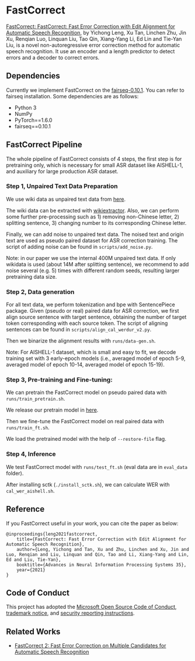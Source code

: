 # FastCorrect


[FastCorrect: FastCorrect: Fast Error Correction with Edit Alignment for Automatic Speech Recognition](https://arxiv.org/abs/2105.03842), by Yichong Leng, Xu Tan, Linchen Zhu, Jin Xu, Renqian Luo, Linquan Liu, Tao Qin, Xiang-Yang Li, Ed Lin and Tie-Yan Liu,
is a novel non-autoregressive error correction method for automatic speech recognition. It use an encoder and a length predictor to detect errors and a decoder to correct errors.

## Dependencies
Currently we implement FastCorrect on the [fairseq-0.10.1](https://github.com/pytorch/fairseq/tree/v0.10.1). You can refer to fairseq installation.
Some dependencies are as follows:
- Python 3
- NumPy
- PyTorch==1.6.0
- fairseq==0.10.1

## FastCorrect Pipeline
The whole pipeline of FastCorrect consists of 4 steps, the first step is for pretraining only, which is necessary for small ASR dataset like AISHELL-1,
and auxiliary for large production ASR dataset.

### Step 1, Unpaired Text Data Preparation

We use wiki data as unpaired text data from [here](https://dumps.wikimedia.org/zhwiki/latest/zhwiki-latest-pages-articles.xml.bz2).

The wiki data can be extracted with [wikiextractor](https://github.com/attardi/wikiextractor). Also, we can perform some further pre-processing such as 1) removing non-Chinese letter, 2) splitting sentence, 3) changing number to its corresponding Chinese letter.

Finally, we can add noise to unpaired text data. The noised text and origin text are used as pseudo paired dataset for ASR correction training.
The script of adding noise can be found in `scripts/add_noise.py`.

Note: in our paper we use the internal 400M unpaired text data. If only wikidata is used (about 14M after splitting sentence), we recommend
to add noise several (e.g. 5) times with different random seeds, resulting larger pretraining data size.


### Step 2, Data generation

For all text data, we perform tokenization and bpe with SentencePiece package. Given (pseudo or real) paired data for ASR correction, we first align source sentence with target sentence, obtaining the number of target token corresponding with
each source token. The script of aligning sentences can be found in `scripts/align_cal_werdur_v2.py`.

Then we binarize the alignment results with `runs/data-gen.sh`.

Note: For AISHELL-1 dataset, which is small and easy to fit, we decode training set with 3 early-epoch models (i.e., averaged model of epoch 5-9, averaged model of epoch 10-14, averaged model of epoch 15-19).


### Step 3, Pre-training and Fine-tuning:
We can pretrain the FastCorrect model on pseudo paired data with `runs/train_pretrain.sh`.

We release our pretrain model in [here](https://msramllasc.blob.core.windows.net/modelrelease/fastcorrect_pretrain.pt).

Then we fine-tune the FastCorrect model on real paired data with `runs/train_ft.sh`.

We load the pretrained model with the help of `--restore-file` flag.

### Step 4, Inference

We test FastCorrect model with `runs/test_ft.sh` (eval data are in `eval_data` folder).

After installing sctk (`./install_sctk.sh`), we can calculate WER with `cal_wer_aishell.sh`.


## Reference

If you FastCorrect useful in your work, you can cite the paper as below:

    @inproceedings{leng2021fastcorrect,
        title={FastCorrect: Fast Error Correction with Edit Alignment for Automatic Speech Recognition},
        author={Leng, Yichong and Tan, Xu and Zhu, Linchen and Xu, Jin and Luo, Renqian and Liu, Linquan and Qin, Tao and Li, Xiang-Yang and Lin, Ed and Liu, Tie-Yan},
        booktitle={Advances in Neural Information Processing Systems 35},
        year={2021}
    }

## Code of Conduct
This project has adopted the [Microsoft Open Source Code of Conduct](https://opensource.microsoft.com/codeofconduct),
[trademark notice](https://docs.opensource.microsoft.com/releasing/), and [security reporting instructions](https://docs.opensource.microsoft.com/releasing/maintain/security/).

## Related Works

* [FastCorrect 2: Fast Error Correction on Multiple Candidates for Automatic Speech Recognition](https://arxiv.org/pdf/2109.14420.pdf)

